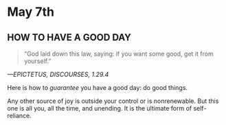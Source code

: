 # May 7th
## HOW TO HAVE A GOOD DAY

> “God laid down this law, saying: if you want some good, get it from yourself.”

*—EPICTETUS, DISCOURSES, 1.29.4*

Here is how to *guarantee* you have a good day: do good things.

Any other source of joy is outside your control or is nonrenewable. But this one is all you, all the time, and unending. It is the ultimate form of self-reliance.

